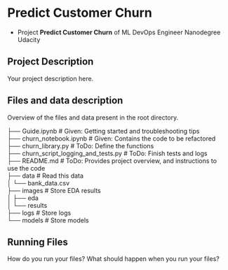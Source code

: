 # Predict Customer Churn

- Project **Predict Customer Churn** of ML DevOps Engineer Nanodegree Udacity

## Project Description
Your project description here.

## Files and data description
Overview of the files and data present in the root directory. 

├── Guide.ipynb          # Given: Getting started and troubleshooting tips  
├── churn_notebook.ipynb # Given: Contains the code to be refactored  
├── churn_library.py     # ToDo: Define the functions  
├── churn_script_logging_and_tests.py # ToDo: Finish tests and logs  
├── README.md            # ToDo: Provides project overview, and instructions to use the code  
├── data                 # Read this data  
│   └── bank_data.csv  
├── images               # Store EDA results   
│   ├── eda  
│   └── results  
├── logs				 # Store logs  
└── models               # Store models

## Running Files
How do you run your files? What should happen when you run your files?




